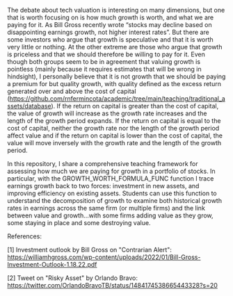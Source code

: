 The debate about tech valuation is interesting on many dimensions, but one that is worth focusing on is how much growth is worth, and what we are paying for it. As Bill Gross recently wrote “stocks may decline based on disappointing earnings growth, not higher interest rates”. But there are some investors who argue that growth is speculative and that it is worth very little or nothing. At the other extreme are those who argue that growth is priceless and that we should therefore be willing to pay for it. Even though both groups seem to be in agreement that valuing growth is pointless (mainly because it requires estimates that will be wrong in hindsight), I personally believe that it is not growth that we should be paying a premium for but quality growth, with quality defined as the excess return generated over and above the cost of capital (https://github.com/rnfermincota/academic/tree/main/teaching/traditional_assets/database). If the return on capital is greater than the cost of capital, the value of growth will increase as the growth rate increases and the length of the growth period expands. If the return on capital is equal to the cost of capital, neither the growth rate nor the length of the growth period affect value and if the return on capital is lower than the cost of capital, the value will move inversely with the growth rate and the length of the growth period. 

In this repository, I share a comprehensive teaching framework for assessing how much we are paying for growth in a portfolio of stocks. In particular, with the GROWTH_WORTH_FORMULA_FUNC function I trace earnings growth back to two forces: investment in new assets, and improving efficiency on existing assets. Students can use this function to understand the decomposition of growth to examine both historical growth rates in earnings across the same firm (or multiple firms) and the link between value and growth…with some firms adding value as they grow, some staying in place and some destroying value.

References: 

[1] Investment outlook by Bill Gross on "Contrarian Alert": https://williamhgross.com/wp-content/uploads/2022/01/Bill-Gross-Investment-Outlook-1.18.22.pdf

[2] Tweet on "Risky Asset" by Orlando Bravo: https://twitter.com/OrlandoBravoTB/status/1484174538665443328?s=20